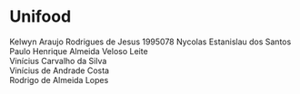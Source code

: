 # Unifood

Kelwyn Araujo Rodrigues de Jesus 1995078
Nycolas Estanislau dos Santos  
Paulo Henrique Almeida Veloso Leite  
Vinícius Carvalho da Silva  
Vinícius de Andrade Costa  
Rodrigo de Almeida Lopes  
